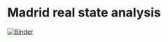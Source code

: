 # Madrid real state analysis

[![Binder](https://mybinder.org/badge_logo.svg)](https://mybinder.org/v2/gh/pbaneto/idealista-gpt/HEAD)
